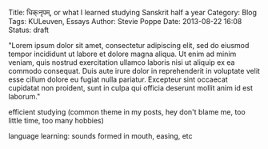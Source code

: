 Title: धिक्ःनृपम्‬, or what I learned studying Sanskrit half a year
Category: Blog
Tags: KULeuven, Essays
Author: Stevie Poppe
Date: 2013-08-22 16:08
Status: draft

"Lorem ipsum dolor sit amet, consectetur adipiscing elit, sed do eiusmod tempor incididunt ut labore et dolore magna aliqua. Ut enim ad minim veniam, quis nostrud exercitation ullamco laboris nisi ut aliquip ex ea commodo consequat. Duis aute irure dolor in reprehenderit in voluptate velit esse cillum dolore eu fugiat nulla pariatur. Excepteur sint occaecat cupidatat non proident, sunt in culpa qui officia deserunt mollit anim id est laborum."

efficient studying (common theme in my posts, hey don't blame me, too little time, too many hobbies)

language learning: sounds formed in mouth, easing, etc

